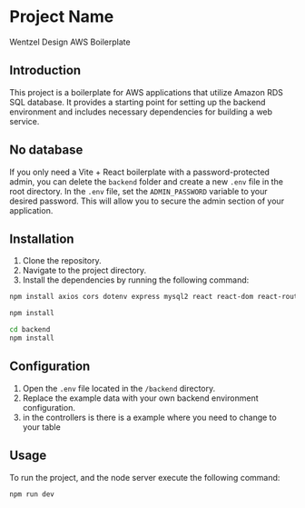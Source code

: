 # Project Name

Wentzel Design AWS Boilerplate

## Introduction

This project is a boilerplate for AWS applications that utilize Amazon RDS SQL database. It provides a starting point for setting up the backend environment and includes necessary dependencies for building a web service.

## No database

If you only need a Vite + React boilerplate with a password-protected admin, you can delete the `backend` folder and create a new `.env` file in the root directory. In the `.env` file, set the `ADMIN_PASSWORD` variable to your desired password. This will allow you to secure the admin section of your application.

## Installation

1. Clone the repository.
2. Navigate to the project directory.
3. Install the dependencies by running the following command:

```bash
npm install axios cors dotenv express mysql2 react react-dom react-router-dom tailwindcss vite
```

```bash
npm install
```

```bash
cd backend
npm install
```

## Configuration

1. Open the `.env` file located in the `/backend` directory.
2. Replace the example data with your own backend environment configuration.
3. in the controllers is there is a example where you need to change to your table

## Usage

To run the project, and the node server execute the following command:

```bash
npm run dev
```
